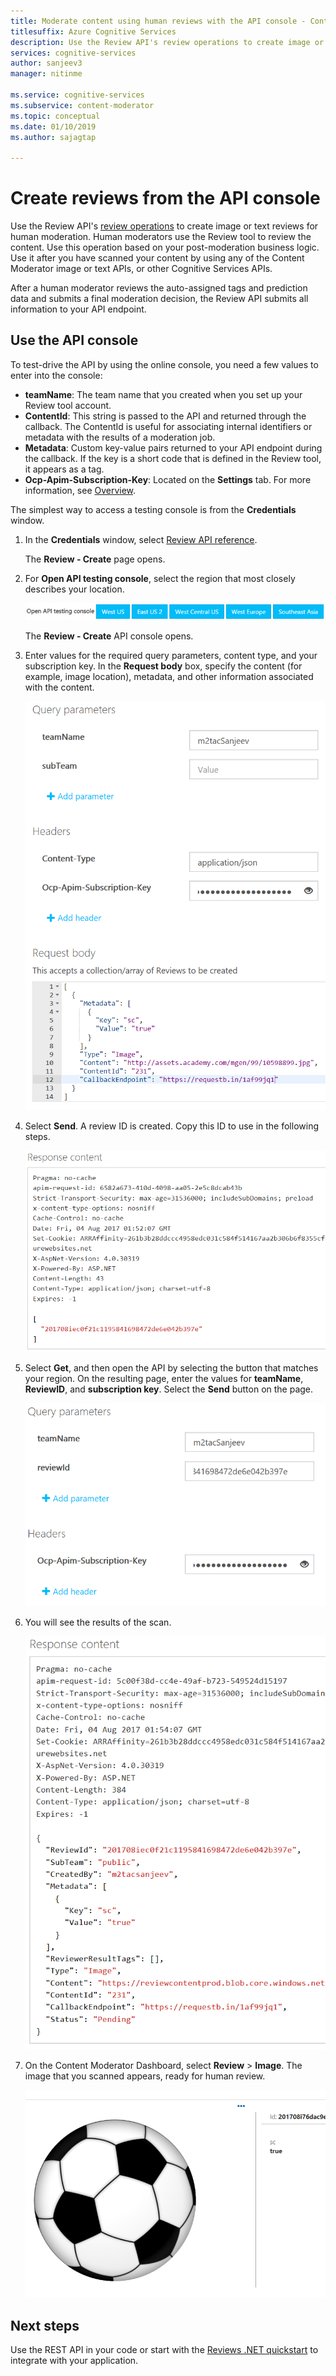 ```yaml
---
title: Moderate content using human reviews with the API console - Content Moderator
titlesuffix: Azure Cognitive Services
description: Use the Review API's review operations to create image or text reviews for human moderation.
services: cognitive-services
author: sanjeev3
manager: nitinme

ms.service: cognitive-services
ms.subservice: content-moderator
ms.topic: conceptual
ms.date: 01/10/2019
ms.author: sajagtap

---
```


# Create reviews from the API console

Use the Review API's [review operations](https://westus.dev.cognitive.microsoft.com/docs/services/580519463f9b070e5c591178/operations/580519483f9b0709fc47f9c4) to create image or text reviews for human moderation. Human moderators use the Review tool to review the content. Use this operation based on your post-moderation business logic. Use it after you have scanned your content by using any of the Content Moderator image or text APIs, or other Cognitive Services APIs. 

After a human moderator reviews the auto-assigned tags and prediction data and submits a final moderation decision, the Review API submits all information to your API endpoint.

## Use the API console
To test-drive the API by using the online console, you need a few values to enter into the console:

- **teamName**: The team name that you created when you set up your Review tool account. 
- **ContentId**: This string is passed to the API and returned through the callback. The ContentId is useful for associating internal identifiers or metadata with the results of a moderation job.
- **Metadata**: Custom key-value pairs returned to your API endpoint during the callback. If the key is a short code that is defined in the Review tool, it appears as a tag.
- **Ocp-Apim-Subscription-Key**: Located on the **Settings** tab. For more information, see [Overview](overview.md).

The simplest way to access a testing console is from the **Credentials** window.

1. In the **Credentials** window, select [Review API reference](https://westus.dev.cognitive.microsoft.com/docs/services/580519463f9b070e5c591178/operations/580519483f9b0709fc47f9c4).

   The **Review - Create** page opens.

2. For **Open API testing console**, select the region that most closely describes your location.

   ![Review - Create page region selection](images/test-drive-region.png)

   The **Review - Create** API console opens.
  
3. Enter values for the required query parameters, content type, and your subscription key. In the **Request body** box, specify the content (for example, image location), metadata, and other information associated with the content.

   ![Review - Create console query parameters, headers, and Request body box](images/test-drive-review-1.PNG)
  
4. Select **Send**. A review ID is created. Copy this ID to use in the following steps.

   ![Review - Create console Response content box displays the review ID](images/test-drive-review-2.PNG)
  
5. Select **Get**, and then open the API by selecting the button that matches your region. On the resulting page, enter the values for **teamName**, **ReviewID**, and **subscription key**. Select the **Send** button on the page. 

   ![Review - Create console Get results](images/test-drive-review-3.PNG)
  
6. You will see the results of the scan.

   ![Review - Create console Response content box](images/test-drive-review-4.PNG)
  
7. On the Content Moderator Dashboard, select **Review** > **Image**. The image that you scanned appears, ready for human review.

   ![Review tool image of a soccer ball](images/test-drive-review-5.PNG)

## Next steps

Use the REST API in your code or start with the [Reviews .NET quickstart](moderation-reviews-quickstart-dotnet.md) to integrate with your application.
